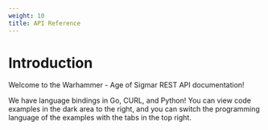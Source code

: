 ```yaml
---
weight: 10 
title: API Reference
---
```


# Introduction

Welcome to the Warhammer - Age of Sigmar REST API documentation!

We have language bindings in Go, CURL, and Python! You can view code examples in the dark area to the right, and you
can switch the programming language of the examples with the tabs in the top right.
